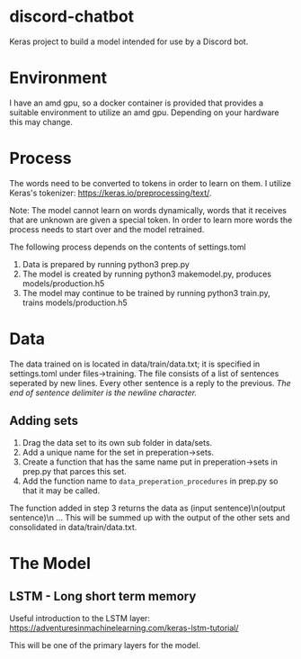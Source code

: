 # discord-chatbot
Keras project to build a model intended for use by a Discord bot.

# Environment
I have an amd gpu, so a docker container is provided that provides a suitable environment to utilize  an amd gpu.
Depending on your hardware this may change.

# Process
The words need to be converted to tokens in order to learn on them.
I utilize Keras's tokenizer: https://keras.io/preprocessing/text/.

Note: The model cannot learn on words dynamically, words that it receives that are
unknown are given a special token. In order to learn more words the process needs to start over and the model
retrained. 

The following process depends on the contents of settings.toml

1. Data is prepared by running python3 prep.py 
2. The model is created by running python3 makemodel.py, produces models/production.h5
3. The model may continue to be trained by running python3 train.py, trains models/production.h5

# Data
The data trained on is located in data/train/data.txt; it is specified in settings.toml under files->training.
The file consists of a list of sentences seperated by new lines. Every other sentence is a reply to the previous.
*The end of sentence delimiter is the newline character.*

## Adding sets
1) Drag the data set to its own sub folder in data/sets.
2) Add a unique name for the set in preperation->sets.
3) Create a function that has the same name put in preperation->sets in prep.py that parces this set.
4) Add the function name to ```data_preperation_procedures``` in prep.py so that it may be called.

The function added in step 3 returns the data as (input sentence)\n(output sentence)\n ...
This will be summed up with the output of the other sets and consolidated in data/train/data.txt.

# The Model
## LSTM - Long short term memory
Useful introduction to the LSTM layer: https://adventuresinmachinelearning.com/keras-lstm-tutorial/

This will be one of the primary layers for the model.

